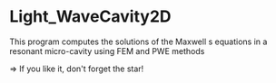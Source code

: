 # Light_WaveCavity2D
This program computes the solutions of the Maxwell s equations in a resonant micro-cavity using FEM and PWE methods


=> If you like it, don't forget the star!
